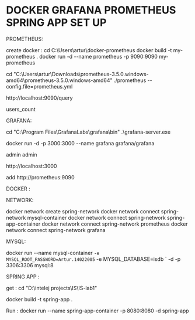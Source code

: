 # DOCKER GRAFANA PROMETHEUS SPRING APP SET UP



PROMETHEUS:

create docker :
cd C:\Users\artur\docker-prometheus
docker build -t my-prometheus .
docker run -d --name prometheus -p 9090:9090 my-prometheus


cd "C:\Users\artur\Downloads\prometheus-3.5.0.windows-amd64\prometheus-3.5.0.windows-amd64"
./prometheus --config.file=prometheus.yml

http://localhost:9090/query

users_count

GRAFANA: 

cd "C:\Program Files\GrafanaLabs\grafana\bin"
.\grafana-server.exe

docker run -d -p 3000:3000 --name grafana grafana/grafana

admin
admin

http://localhost:3000

add http://prometheus:9090


DOCKER :

NETWORK: 

docker network create spring-network
docker network connect spring-network mysql-container
docker network connect spring-network spring-app-container
docker network connect spring-network prometheus
docker network connect spring-network grafana

MYSQL:

docker run --name mysql-container `
-e MYSQL_ROOT_PASSWORD=Artur.14022005 `
-e MYSQL_DATABASE=isdb `
-d -p 3306:3306 mysql:8

SPRING APP : 

get : 
cd "D:\intelej projects\IS\IS-lab1"

docker build -t spring-app .

Run : 
docker run --name spring-app-container -p 8080:8080 -d spring-app



